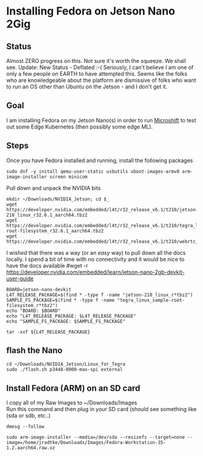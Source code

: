 # Installing Fedora on Jetson Nano 2Gig 

## Status
Almost ZERO progress on this.  Not sure it's worth the squeeze.  We shall see.
Update:  New Status - Deflated :-(  Seriously, I can't believe I am one of only a few people on EARTH to have attempted this.  Seems like the folks who are knowledgeable about the platform are dismissive of folks who want to run an OS other than Ubuntu on the Jetson - and I don't get it.

## Goal
I am installing Fedora on my Jetson Nano(s) in order to run [Microshift](https://github.com/redhat-et/microshift) to test out some Edge Kubernetes (then possibly some edge ML).


## Steps
Once you have Fedora installed and running, install the following packages

```
sudo dnf -y install qemu-user-static usbutils uboot-images-armv8 arm-image-installer screen minicom
```

Pull down and unpack the NVIDIA bits
```
mkdir ~/Downloads/NVIDIA_Jetson; cd $_
wget https://developer.nvidia.com/embedded/l4t/r32_release_v6.1/t210/jetson-210_linux_r32.6.1_aarch64.tbz2
wget https://developer.nvidia.com/embedded/l4t/r32_release_v6.1/t210/tegra_linux_sample-root-filesystem_r32.6.1_aarch64.tbz2
wget https://developer.nvidia.com/embedded/l4t/r32_release_v6.1/t210/webrtc_r32.6.1_aarch64.tbz2
```

I *wished* that there was a way (or an *easy* way) to pull down all the docs locally.  I spend a bit of time with no connectivity and it would be nice to have the docs available
#wget -r https://developer.nvidia.com/embedded/learn/jetson-nano-2gb-devkit-user-guide

```
BOARD=jetson-nano-devkit
L4T_RELEASE_PACKAGE=$(find * -type f -name "jetson-210_linux_r*tbz2")
SAMPLE_FS_PACKAGE=$(find * -type f -name "tegra_linux_sample-root-filesystem_r*tbz2")
echo "BOARD: $BOARD"
echo "L4T_RELEASE_PACKAGE: $L4T_RELEASE_PACKAGE"
echo "SAMPLE_FS_PACKAGE: $SAMPLE_FS_PACKAGE"
```

```
tar -xvf ${L4T_RELEASE_PACKAGE}
```

## flash the Nano 
```
cd ~/Downloads/NVIDIA_Jetson/Linux_for_Tegra
sudo ./flash.sh p3448-0000-max-spi external
```

## Install Fedora (ARM) on an SD card
I copy all of my Raw Images to ~/Downloads/Images  
Run this command and then plug in your SD card (should see something like (sda or sdb, etc..)
```
dmesg --follow
```

```
sudo arm-image-installer --media=/dev/sda --resizefs --target=none --image=/home/jradtke/Downloads/Images/Fedora-Workstation-35-1.2.aarch64.raw.xz
```
